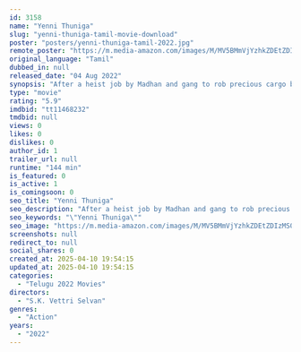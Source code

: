 ```yaml
---
id: 3158
name: "Yenni Thuniga"
slug: "yenni-thuniga-tamil-movie-download"
poster: "posters/yenni-thuniga-tamil-2022.jpg"
remote_poster: "https://m.media-amazon.com/images/M/MV5BMmVjYzhkZDEtZDIzMS00MmJhLWE1NDktNWIwMjc2ZDhhNDgzXkEyXkFqcGdeQXVyMTEzNzg0Mjkx._V1_SX300.jpg"
original_language: "Tamil"
dubbed_in: null
released_date: "04 Aug 2022"
synopsis: "After a heist job by Madhan and gang to rob precious cargo becomes a mess, he is under pressure to deliver the loot to his overlords. Things begin to get complicated when Kathir appears and finally reveals what really happened tha..."
type: "movie"
rating: "5.9"
imdbid: "tt11468232"
tmdbid: null
views: 0
likes: 0
dislikes: 0
author_id: 1
trailer_url: null
runtime: "144 min"
is_featured: 0
is_active: 1
is_comingsoon: 0
seo_title: "Yenni Thuniga"
seo_description: "After a heist job by Madhan and gang to rob precious cargo becomes a mess, he is under pressure to deliver the loot to his overlords. Things begin to get complicated when Kathir appears and finally reveals what really happened tha..."
seo_keywords: "\"Yenni Thuniga\""
seo_image: "https://m.media-amazon.com/images/M/MV5BMmVjYzhkZDEtZDIzMS00MmJhLWE1NDktNWIwMjc2ZDhhNDgzXkEyXkFqcGdeQXVyMTEzNzg0Mjkx._V1_SX300.jpg"
screenshots: null
redirect_to: null
social_shares: 0
created_at: 2025-04-10 19:54:15
updated_at: 2025-04-10 19:54:15
categories:
  - "Telugu 2022 Movies"
directors:
  - "S.K. Vettri Selvan"
genres:
  - "Action"
years:
  - "2022"
---
```

